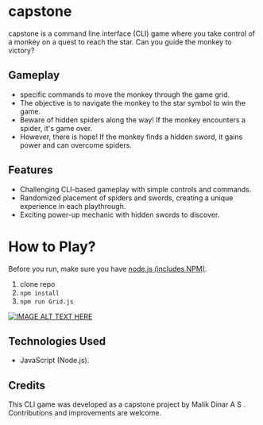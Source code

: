 # capstone

capstone is a command line interface (CLI) game where you take control of a monkey on a quest to reach the star. Can you guide the monkey to victory?

## Gameplay

- specific commands to move the monkey through the game grid.
- The objective is to navigate the monkey to the star symbol to win the game.
- Beware of hidden spiders along the way! If the monkey encounters a spider, it's game over.
- However, there is hope! If the monkey finds a hidden sword, it gains power and can overcome spiders.

## Features

- Challenging CLI-based gameplay with simple controls and commands.
- Randomized placement of spiders and swords, creating a unique experience in each playthrough.
- Exciting power-up mechanic with hidden swords to discover.

# How to Play?

Before you run, make sure you have [node.js (includes NPM)](https://nodejs.org/en/download/).

1. clone repo
2. `npm install`
3. `npm run Grid.js` 

[![IMAGE ALT TEXT HERE](https://img.youtube.com/vi/zpxz0xdK2c4/0.jpg)](https://www.youtube.com/watch?v=zpxz0xdK2c4)

## Technologies Used

- JavaScript (Node.js).

## Credits

This CLI game was developed as a capstone project by Malik Dinar A S . Contributions and improvements are welcome.
